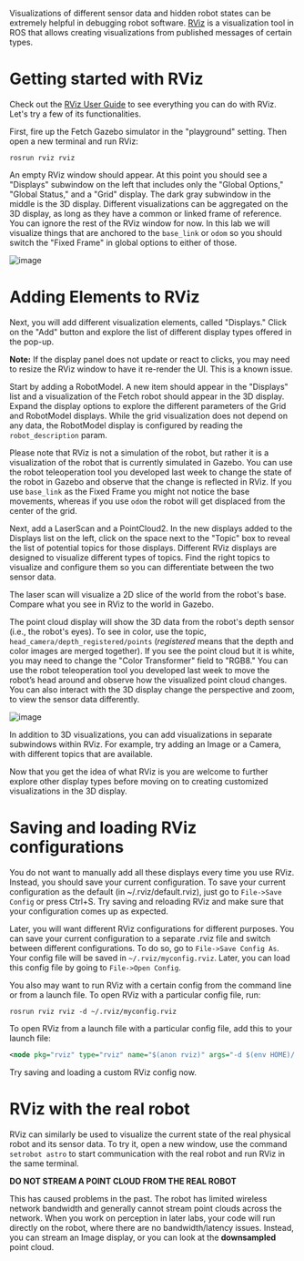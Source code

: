 Visualizations of different sensor data and hidden robot states can be extremely helpful in debugging robot software.
[RViz](http://wiki.ros.org/rviz) is a visualization tool in ROS that allows creating visualizations from published messages of certain types.

# Getting started with RViz

Check out the [RViz User Guide](http://wiki.ros.org/rviz/UserGuide) to see everything you can do with RViz.
Let's try a few of its functionalities.

First, fire up the Fetch Gazebo simulator in the "playground" setting. Then open a new terminal and run RViz:

```
rosrun rviz rviz
```

An empty RViz window should appear.
At this point you should see a "Displays" subwindow on the left that includes only the "Global Options," "Global Status," and a "Grid" display.
The dark gray subwindow in the middle is the 3D display.
Different visualizations can be aggregated on the 3D display, as long as they have a common or linked frame of reference. You can ignore the rest of the RViz window for now.
In this lab we will visualize things that are anchored to the `base_link` or `odom` so you should switch the "Fixed Frame" in global options to either of those.

![image](https://cloud.githubusercontent.com/assets/1175286/25155859/309204e4-244c-11e7-97c1-9823cb046567.png)

# Adding Elements to RViz

Next, you will add different visualization elements, called "Displays."
Click on the "Add" button and explore the list of different display types offered in the pop-up.

**Note:** If the display panel does not update or react to clicks, you may need to resize the RViz window to have it re-render the UI.
This is a known issue.

Start by adding a RobotModel.
A new item should appear in the "Displays" list and a visualization of the Fetch robot should appear in the 3D display. 
Expand the display options to explore the different parameters of the Grid and RobotModel displays.
While the grid visualization does not depend on any data, the RobotModel display is configured by reading the  `robot_description` param.

Please note that RViz is not a simulation of the robot, but rather it is a visualization of the robot that is currently simulated in Gazebo.
You can use the robot teleoperation tool you developed last week to change the state of the robot in Gazebo and observe that the change is reflected in RViz.
If you use `base_link` as the Fixed Frame you might not notice the base movements, whereas if you use `odom` the robot will get displaced from the center of the grid.

Next, add a LaserScan and a PointCloud2.
In the new displays added to the Displays list on the left, click on the space next to the "Topic" box to reveal the list of potential topics for those displays.
Different RViz displays are designed to visualize different types of topics.
Find the right topics to visualize and configure them so you can differentiate between the two sensor data.

The laser scan will visualize a 2D slice of the world from the robot's base.
Compare what you see in RViz to the world in Gazebo.

The point cloud display will show the 3D data from the robot's depth sensor (i.e., the robot's eyes).
To see in color, use the topic, `head_camera/depth_registered/points` (*registered* means that the depth and color images are merged together).
If you see the point cloud but it is white, you may need to change the "Color Transformer" field to "RGB8."
You can use the robot teleoperation tool you developed last week to move the robot’s head around and observe how the visualized point cloud changes.
You can also interact with the 3D display change the perspective and zoom, to view the sensor data differently.

![image](https://cloud.githubusercontent.com/assets/1175286/25156187/df2d5fa2-244d-11e7-8910-0bc2cae8e43f.png)

In addition to 3D visualizations, you can add visualizations in separate subwindows within RViz. For example, try adding an Image or a Camera, with different topics that are available.

Now that you get the idea of what RViz is you are welcome to further explore other display types before moving on to creating customized visualizations in the 3D display.

# Saving and loading RViz configurations

You do not want to manually add all these displays every time you use RViz.
Instead, you should save your current configuration.
To save your current configuration as the default (in ~/.rviz/default.rviz), just go to `File->Save Config` or press Ctrl+S.
Try saving and reloading RViz and make sure that your configuration comes up as expected.

Later, you will want different RViz configurations for different purposes.
You can save your current configuration to a separate .rviz file and switch between different configurations.
To do so, go to `File->Save Config As`.
Your config file will be saved in `~/.rviz/myconfig.rviz`.
Later, you can load this config file by going to `File->Open Config`.

You also may want to run RViz with a certain config from the command line or from a launch file.
To open RViz with a particular config file, run:
```
rosrun rviz rviz -d ~/.rviz/myconfig.rviz
```

To open RViz from a launch file with a particular config file, add this to your launch file:
```xml
<node pkg="rviz" type="rviz" name="$(anon rviz)" args="-d $(env HOME)/.rviz/myconfig.rviz" />
```

Try saving and loading a custom RViz config now.

# RViz with the real robot

RViz can similarly be used to visualize the current state of the real physical robot and its sensor data.
To try it, open a new window, use the command `setrobot astro` to start communication with the real robot and run RViz in the same terminal.

**DO NOT STREAM A POINT CLOUD FROM THE REAL ROBOT**

This has caused problems in the past.
The robot has limited wireless network bandwidth and generally cannot stream point clouds across the network.
When you work on perception in later labs, your code will run directly on the robot, where there are no bandwidth/latency issues.
Instead, you can stream an Image display, or you can look at the **downsampled** point cloud. 
